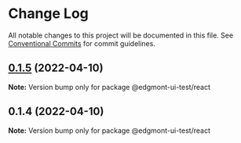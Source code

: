 # Change Log

All notable changes to this project will be documented in this file.
See [Conventional Commits](https://conventionalcommits.org) for commit guidelines.

## [0.1.5](https://github.com/joshbatley/edgmont-ui/compare/@edgmont-ui-test/react@0.1.4...@edgmont-ui-test/react@0.1.5) (2022-04-10)

**Note:** Version bump only for package @edgmont-ui-test/react





## 0.1.4 (2022-04-10)

**Note:** Version bump only for package @edgmont-ui-test/react
